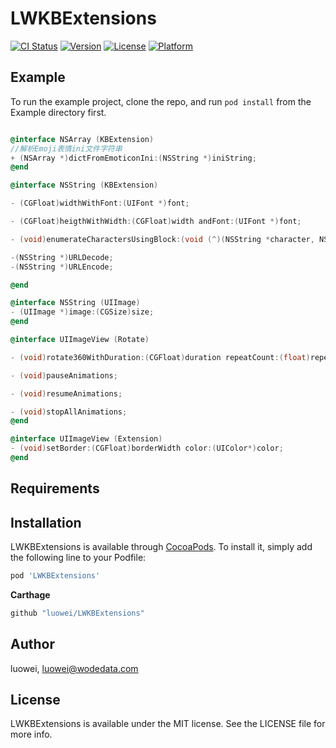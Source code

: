 # LWKBExtensions

[![CI Status](https://img.shields.io/travis/luowei/LWKBExtensions.svg?style=flat)](https://travis-ci.org/luowei/LWKBExtensions)
[![Version](https://img.shields.io/cocoapods/v/LWKBExtensions.svg?style=flat)](https://cocoapods.org/pods/LWKBExtensions)
[![License](https://img.shields.io/cocoapods/l/LWKBExtensions.svg?style=flat)](https://cocoapods.org/pods/LWKBExtensions)
[![Platform](https://img.shields.io/cocoapods/p/LWKBExtensions.svg?style=flat)](https://cocoapods.org/pods/LWKBExtensions)

## Example

To run the example project, clone the repo, and run `pod install` from the Example directory first.

```Objective-C

@interface NSArray (KBExtension)
//解析Emoji表情ini文件字符串
+ (NSArray *)dictFromEmoticonIni:(NSString *)iniString;
@end
```

```Objective-C
@interface NSString (KBExtension)

- (CGFloat)widthWithFont:(UIFont *)font;

- (CGFloat)heigthWithWidth:(CGFloat)width andFont:(UIFont *)font;

- (void)enumerateCharactersUsingBlock:(void (^)(NSString *character, NSInteger idx, bool *stop))block;

-(NSString *)URLDecode;
-(NSString *)URLEncode;

@end

@interface NSString (UIImage)
- (UIImage *)image:(CGSize)size;
@end
```

```Objective-C
@interface UIImageView (Rotate)

- (void)rotate360WithDuration:(CGFloat)duration repeatCount:(float)repeatCount;

- (void)pauseAnimations;

- (void)resumeAnimations;

- (void)stopAllAnimations;
@end
```

```Objective-C
@interface UIImageView (Extension)
- (void)setBorder:(CGFloat)borderWidth color:(UIColor*)color;
@end
```

## Requirements

## Installation

LWKBExtensions is available through [CocoaPods](https://cocoapods.org). To install
it, simply add the following line to your Podfile:

```ruby
pod 'LWKBExtensions'
```

**Carthage**
```ruby
github "luowei/LWKBExtensions"
```

## Author

luowei, luowei@wodedata.com

## License

LWKBExtensions is available under the MIT license. See the LICENSE file for more info.

